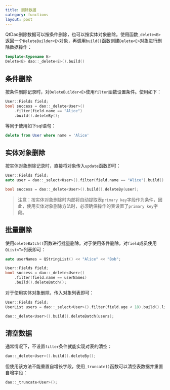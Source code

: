```yaml
---
title: 删除数据
category: functions
layout: post
---
```


QtDao删除数据可以按条件删除，也可以按实体对象删除。使用函数`_delete<E>`返回一个`DeleteBuilder<E>`对象，再调用`build()`函数创建`Delete<E>`对象进行删除数据操作：

```cpp
template<typename E>
Delete<E> dao::_delete<E>().build()
```

条件删除
-------------

按条件删除记录时，对`DeleteBuilder<E>`使用`filter`函数设置条件。使用如下：

```cpp
User::Fields field;
bool success = dao::_delete<User>()
    .filter(field.name == "Alice")
    .build().deleteBy();
```

等同于使用如下sql语句：

```sql
delete from User where name = 'Alice'
```

实体对象删除
-------------

按实体对象删除记录时，直接将对象传入`update`函数即可：

```cpp
User::Fields field;
auto user = dao::_select<User>().filter(field.name == "Alice").build().unique();

bool success = dao::_delete<User>().build().deleteBy(user);
```

> 注意：按实体对象删除时内部将自动提取表`primary key`字段作为条件，因此，使用实体对象删除方法时，必须确保操作的表设置了`primary key`字段。

批量删除
-------------

使用`deleteBatch()`函数进行批量删除。对于使用条件删除，对`field`成员使用`QList<T>`列表即可：

```cpp
auto userNames = QStringList() << "Alice" << "Bob";

User::Fields field;
bool success = dao::_delete<User>()
    .filter(field.name == userNames)
    .build().deleteBatch();
```

对于使用实体对象删除，传入对象列表即可：

```cpp
User::Fields field;
UserList users = dao::_select<User>().filter(field.age < 18).build().list();

dao::_delete<User>().build().deleteBatch(users);
```

清空数据
-------------

通常情况下，不设置`filter`条件就能实现对表的清空：

```cpp
dao::_delete<User>().build().deleteBy();
```

但使用该方法不能重置自增长字段，使用`_truncate()`函数可以清空表数据并重置自增字段：

```cpp
dao::_truncate<User>();
```